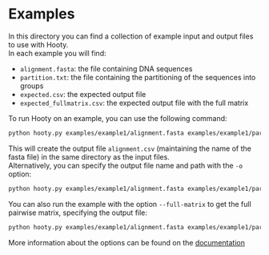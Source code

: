 # Examples

In this directory you can find a collection of example input and output files to use with Hooty.\
In each example you will find:

- `alignment.fasta`: the file containing DNA sequences
- `partition.txt`: the file containing the partitioning of the sequences into groups
- `expected.csv`: the expected output file
- `expected_fullmatrix.csv`: the expected output file with the full matrix

To run Hooty on an example, you can use the following command:

```bash
python hooty.py examples/example1/alignment.fasta examples/example1/partition.txt
```

This will create the output file `alignment.csv` (maintaining the name of the fasta file) in the same directory as the
input files.\
Alternatively, you can specify the output file name and path with the `-o` option:

```bash
python hooty.py examples/example1/alignment.fasta examples/example1/partition.txt -o examples/example1/output.csv
```

You can also run the example with the option `--full-matrix` to get the full pairwise matrix, specifying the output file:

```bash
python hooty.py examples/example1/alignment.fasta examples/example1/partition.txt --full-matrix examples/example1/fullmatrix.csv
```

More information about the options can be found on
the [documentation](https://princic-1837592.github.io/Hooty/index.html#options)
